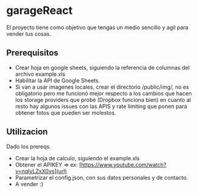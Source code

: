 # garageReact

El proyecto tiene como objetivo que tengas un medio sencillo y agil para vender tus cosas.

## Prerequisitos
- Crear hoja en google sheets, siguiendo la referencia de columnas del archivo example.xls
- Habilitar la API de Google Sheets.
- Si van a usar imagenes locales, crear el directorio /public/img/, no es obligatorio pero me funcionó mejor respecto a los cambios que hacen los storage providers que probé (Dropbox funciona bien) en cuanto al resto hay algunos issues con las APIS y rate limiting que ponen para obtener fotos que pueden ser molestos.

## Utilizacion

Dado los prereqs.
- Crear la hoja de calculo, siguiendo el example.xls
- Obtener el APIKEY =>  ex: [https://www.youtube.com/watch?v=nqlyLZxX0ys](url)
- Parametrizar el config.json, con sus datos personales y de contacto.
- A vender :)
